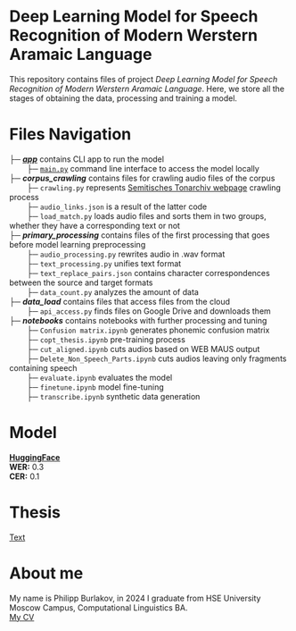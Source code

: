 # Deep Learning Model for Speech Recognition of Modern Werstern Aramaic Language
This repository contains files of project *Deep Learning Model for Speech Recognition of Modern Werstern Aramaic Language*. 
Here, we store all the stages of obtaining the data, processing and training a model.

# Files Navigation
├─ [_**app**_](app) contains CLI app to run the model<br>
&nbsp;&nbsp;&nbsp;&nbsp;&nbsp;&nbsp;&nbsp;&nbsp;├─ [`main.py`](app/main.py) command line interface to access the model locally<br>
├─ _**corpus_crawling**_ contains files for crawling audio files of the corpus<br>
&nbsp;&nbsp;&nbsp;&nbsp;&nbsp;&nbsp;&nbsp;&nbsp;├─ `crawling.py` represents [Semitisches Tonarchiv webpage](https://semarch.ub.uni-heidelberg.de/#archive) crawling process<br>
&nbsp;&nbsp;&nbsp;&nbsp;&nbsp;&nbsp;&nbsp;&nbsp;├─ `audio_links.json` is a result of the latter code<br>
&nbsp;&nbsp;&nbsp;&nbsp;&nbsp;&nbsp;&nbsp;&nbsp;├─ `load_match.py` loads audio files and sorts them in two groups, whether they have a corresponding text or not<br>
├─ _**primary_processing**_ contains files of the first processing that goes before model learning preprocessing<br>
&nbsp;&nbsp;&nbsp;&nbsp;&nbsp;&nbsp;&nbsp;&nbsp;├─ `audio_processing.py` rewrites audio in .wav format<br>
&nbsp;&nbsp;&nbsp;&nbsp;&nbsp;&nbsp;&nbsp;&nbsp;├─ `text_processing.py` unifies text format<br>
&nbsp;&nbsp;&nbsp;&nbsp;&nbsp;&nbsp;&nbsp;&nbsp;├─ `text_replace_pairs.json` contains character correspondences between the source and target formats<br>
&nbsp;&nbsp;&nbsp;&nbsp;&nbsp;&nbsp;&nbsp;&nbsp;├─ `data_count.py` analyzes the amount of data<br>
├─ _**data_load**_ contains files that access files from the cloud<br>
&nbsp;&nbsp;&nbsp;&nbsp;&nbsp;&nbsp;&nbsp;&nbsp;├─ `api_access.py` finds files on Google Drive and downloads them<br>
├─ _**notebooks**_ contains notebooks with further processing and tuning<br>
&nbsp;&nbsp;&nbsp;&nbsp;&nbsp;&nbsp;&nbsp;&nbsp;├─ `Confusion matrix.ipynb` generates phonemic confusion matrix<br>
&nbsp;&nbsp;&nbsp;&nbsp;&nbsp;&nbsp;&nbsp;&nbsp;├─ `copt_thesis.ipynb` pre-training process<br>
&nbsp;&nbsp;&nbsp;&nbsp;&nbsp;&nbsp;&nbsp;&nbsp;├─ `cut_aligned.ipynb` cuts audios based on WEB MAUS output<br>
&nbsp;&nbsp;&nbsp;&nbsp;&nbsp;&nbsp;&nbsp;&nbsp;├─ `Delete_Non_Speech_Parts.ipynb` cuts audios leaving only fragments containing speech<br>
&nbsp;&nbsp;&nbsp;&nbsp;&nbsp;&nbsp;&nbsp;&nbsp;├─ `evaluate.ipynb` evaluates the model<br>
&nbsp;&nbsp;&nbsp;&nbsp;&nbsp;&nbsp;&nbsp;&nbsp;├─ `finetune.ipynb` model fine-tuning<br>
&nbsp;&nbsp;&nbsp;&nbsp;&nbsp;&nbsp;&nbsp;&nbsp;├─ `transcribe.ipynb` synthetic data generation<br>

# Model
[**HuggingFace**](https://huggingface.co/pburub/wav2vec2-xls-r-300m-mwa-maaloula)<br>
**WER:** 0.3<br>
**CER:** 0.1

# Thesis
[Text]()

# About me
My name is Philipp Burlakov, in 2024 I graduate from HSE University Moscow Campus, Computational Linguistics BA.<br>
[My CV](https://drive.google.com/file/d/1ArmG8yozeX9hSdYGy-bUbW0L4vygBi_t/view?usp=sharing)
